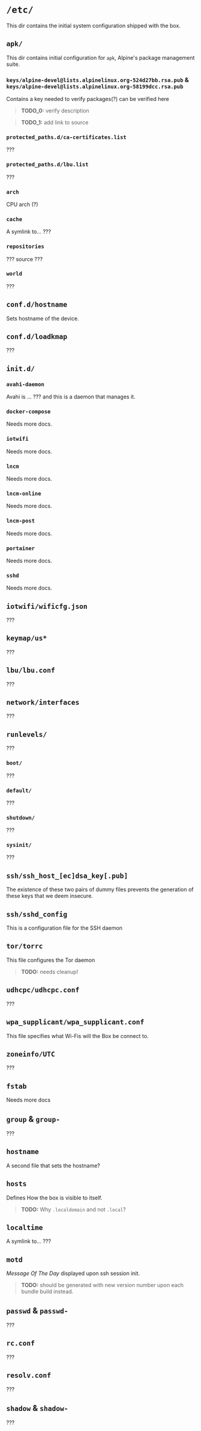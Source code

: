 # `/etc/`

This dir contains the initial system configuration shipped with the box.

## `apk/`

This dir contains initial configuration for `apk`, Alpine's package management suite.

### `keys/alpine-devel@lists.alpinelinux.org-524d27bb.rsa.pub` & `keys/alpine-devel@lists.alpinelinux.org-58199dcc.rsa.pub`

Contains a key needed to verify packages(?) can be verified here

> **TODO_0:** verify description

> **TODO_1:** add link to source


### `protected_paths.d/ca-certificates.list`

???


### `protected_paths.d/lbu.list`

???


### `arch`

CPU arch (?)


### `cache`

A symlink to… ???


### `repositories`

??? source ???


### `world`

???


## `conf.d/hostname`

Sets hostname of the device.


## `conf.d/loadkmap` 

???


## `init.d/`

### `avahi-daemon`

Avahi is … ??? and this is a daemon that manages it. 


### `docker-compose`

Needs more docs.


### `iotwifi`

Needs more docs.


### `lncm`

Needs more docs.


### `lncm-online`

Needs more docs.


### `lncm-post`

Needs more docs.


### `portainer`

Needs more docs.


### `sshd`

Needs more docs.


## `iotwifi/wificfg.json` 

???


## `keymap/us*`

???


## `lbu/lbu.conf`

???


## `network/interfaces`

???


## `runlevels/`

???


### `boot/`

???


### `default/`

???


### `shutdown/`

???


### `sysinit/`

???


## `ssh/ssh_host_[ec]dsa_key[.pub]`

The existence of these two pairs of dummy files prevents the generation of these keys that we deem insecure.


## `ssh/sshd_config`

This is a configuration file for the SSH daemon


## `tor/torrc`

This file configures the Tor daemon

> **TODO:** needs cleanup!


## `udhcpc/udhcpc.conf`

???


## `wpa_supplicant/wpa_supplicant.conf`

This file specifies what Wi-Fis will the Box be connect to.


## `zoneinfo/UTC`

???


## `fstab`

Needs more docs


## `group` & `group-`

???


## `hostname`

A second file that sets the hostname?


## `hosts`

Defines How the box is visible to itself.

> **TODO:** Why `.localdomain` and not `.local`?


## `localtime`

A symlink to… ???


## `motd`

_Message Of The Day_ displayed upon ssh session init.

> **TODO:** should be generated with new version number upon each bundle build instead.


## `passwd` & `passwd-`

??? 


## `rc.conf`

???

 
## `resolv.conf`

???


## `shadow` & `shadow-`

???
